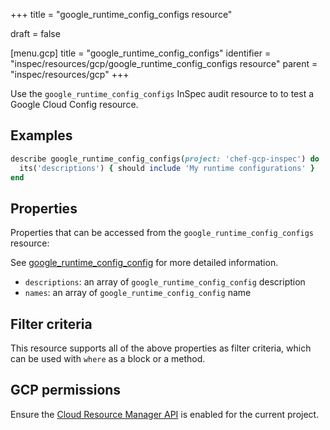 +++
title = "google_runtime_config_configs resource"

draft = false


[menu.gcp]
title = "google_runtime_config_configs"
identifier = "inspec/resources/gcp/google_runtime_config_configs resource"
parent = "inspec/resources/gcp"
+++

Use the `google_runtime_config_configs` InSpec audit resource to to test a Google Cloud Config resource.

## Examples

```ruby
describe google_runtime_config_configs(project: 'chef-gcp-inspec') do
  its('descriptions') { should include 'My runtime configurations' }
end
```

## Properties

Properties that can be accessed from the `google_runtime_config_configs` resource:

See [google_runtime_config_config](google_runtime_config_config) for more detailed information.

  * `descriptions`: an array of `google_runtime_config_config` description
  * `names`: an array of `google_runtime_config_config` name

## Filter criteria

This resource supports all of the above properties as filter criteria, which can be used
with `where` as a block or a method.

## GCP permissions

Ensure the [Cloud Resource Manager API](https://console.cloud.google.com/apis/library/cloudresourcemanager.googleapis.com/) is enabled for the current project.
